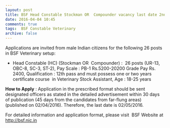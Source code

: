 ```yaml
---
layout: post
title: BSF Head Constable Stockman OR  Compounder vacancy last date 2nd May-2016   
date: 2016-04-04 10:45
comments: true
tags:  BSF Constable Veterinary 
archive: false
---
```

Applications are invited from male Indian citizens for the following 26 posts in BSF Veterinary setup:

- Head Constable (HC) (Stockman OR  Compounder) :  26 posts (UR-13, OBC-8, SC-3, ST-2), Pay Scale : PB-1 Rs.5200-20200 Grade Pay Rs. 2400, Qualification : 12th pass and must possess one or two years certificate course  in Veterinary Stock Assistant, Age : 18-25 years



**How to Apply** : Application in the prescribed format should be sent designated officers as stated in the detailed advertisement within 30 days of publication (45 days from the candidates from far-flung areas)  (published on 02/04/2016). Therefore, the last date is 02/05/2016.

For detailed information and application format, please visit  BSF Website at <http://bsf.nic.in> 
